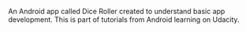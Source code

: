 An Android app called Dice Roller created to understand basic app development. This is part of tutorials from Android learning on Udacity.
